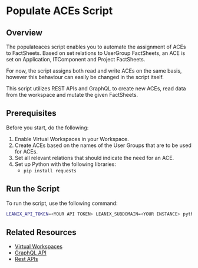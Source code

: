 # Populate ACEs Script

## Overview

The populateaces script enables you to automate the assignment of ACEs to FactSheets. Based on set relations to UserGroup FactSheets, an ACE is set on Application, ITComponent and Project FactSheets.

For now, the script assigns both read and write ACEs on the same basis, however this behaviour can easily be changed in the script itself.

This script utilizes REST APIs and GraphQL to create new ACEs, read data from the workspace and mutate the given FactSheets.

## Prerequisites

Before you start, do the following:

1. Enable Virtual Workspaces in your Workspace.
2. Create ACEs based on the names of the User Groups that are to be used for ACEs.
3. Set all relevant relations that should indicate the need for an ACE.
4. Set up Python with the following libraries: 
    - `pip install requests`

## Run the Script

To run the script, use the following command:

```bash
LEANIX_API_TOKEN=<YOUR API TOKEN> LEANIX_SUBDOMAIN=<YOUR INSTANCE> python populateaces.py
```

## Related Resources

- [Virtual Workspaces](https://docs-eam.leanix.net/docs/virtual-workspaces)
- [GraphQL API](https://docs-eam.leanix.net/reference/graphql-tutorials)
- [Rest APIs](https://docs-eam.leanix.net/reference/rest-apis)
